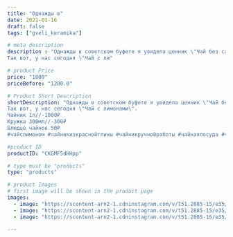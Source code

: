 ```yaml
---
title: "Однажды в"
date: 2021-01-16
draft: false
tags: ["gveli_keramika"]

# meta description
description : "Однажды в советском буфете я увидела ценник \"Чай без сахара, заварки и лимона //- 1коп\". На всю жизнь в память врезалось😂😂😂.
Так вот, у нас сегодня \"Чай с ли"

# product Price
price: "1000"
priceBefore: "1200.0"

# Product Short Description
shortDescription: "Однажды в советском буфете я увидела ценник \"Чай без сахара, заварки и лимона //- 1коп\". На всю жизнь в память врезалось😂😂😂.
Так вот, у нас сегодня \"Чай с лимонами\".
Чайник 1л//-1000₽
Кружка 300мл//-300₽
Блюдце чайное 50₽
#чайслимоном #чайникизкраснойглины #чайникручнойработы #чайнаяпосуда #чайныйсервиз #чайныйнабор #кружкачайная #кружкаизглины #керамическийчайник #керамическаякружка #росписьглазурью #экопосуда"

#product ID
productID: "CKGMF5dHHpp"

# type must be "products"
type: "products"

# product Images
# first image will be shown in the product page
images:
  - image: "https://scontent-arn2-1.cdninstagram.com/v/t51.2885-15/e35/138741025_757194251873647_1252770862779382408_n.jpg?se=7&tp=1&_nc_ht=scontent-arn2-1.cdninstagram.com&_nc_cat=107&_nc_ohc=-IajxyKiDr0AX_yoJWn&oh=9e745f6b4d02e5d9e23c9d928f957c2b&oe=606E0655&ig_cache_key=MjQ4NzcyOTAyMjczNjIwOTE1MQ%3D%3D.2"
  - image: "https://scontent-arn2-1.cdninstagram.com/v/t51.2885-15/e35/138763915_133574558579810_4423945753507574822_n.jpg?se=7&tp=1&_nc_ht=scontent-arn2-1.cdninstagram.com&_nc_cat=102&_nc_ohc=RGDD6iFyErEAX_4gn3d&oh=8c444be8539661cd43a515a17564e16b&oe=606E32A2&ig_cache_key=MjQ4NzcyOTAyMjcwMjUxMzc2OA%3D%3D.2"
  - image: "https://scontent-arn2-1.cdninstagram.com/v/t51.2885-15/e35/139399125_718850775275968_3677783366521359076_n.jpg?se=7&tp=1&_nc_ht=scontent-arn2-1.cdninstagram.com&_nc_cat=104&_nc_ohc=qkD3Dq5GdvYAX-IDRjJ&oh=8186e3028b0d404521f52b5c7cee627d&oe=606DD063&ig_cache_key=MjQ4NzcyOTAyMjcyNzY1MzUyOA%3D%3D.2"

---
```

